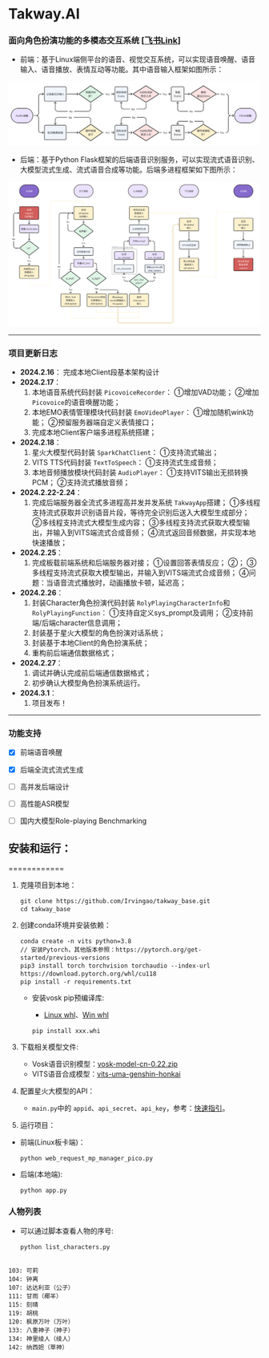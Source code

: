 Takway.AI
=========

### 面向角色扮演功能的多模态交互系统 [[飞书Link](https://lleeei6t29.feishu.cn/docx/BzVWd57K9oyVSixhTamcv4tSnHf)]

- 前端：基于Linux端侧平台的语音、视觉交互系统，可以实现语音唤醒、语音输入、语音播放、表情互动等功能。其中语音输入框架如图所示：

![前端](docs/images/frontend-audio-pipeline.png)

- 后端：基于Python Flask框架的后端语音识别服务，可以实现流式语音识别、大模型流式生成、流式语音合成等功能。后端多进程框架如下图所示：

![后端](docs/images/backend-framework.png)

---

### 项目更新日志

- **2024.2.16**：
  完成本地Client段基本架构设计
- **2024.2.17**：
  1. 本地语音系统代码封装 `PicovoiceRecorder`：
     ①增加VAD功能；
     ②增加 `Picovoice`的语音唤醒功能；
  2. 本地EMO表情管理模块代码封装 `EmoVideoPlayer`：
     ①增加随机wink功能；
     ②预留服务器端自定义表情接口；
  3. 完成本地Client客户端多进程系统搭建；
- **2024.2.18**：
  1. 星火大模型代码封装 `SparkChatClient`：
     ①支持流式输出；
  2. VITS TTS代码封装 `TextToSpeech`：
     ①支持流式生成音频；
  3. 本地音频播放模块代码封装 `AudioPlayer`：
     ①支持VITS输出无损转换PCM；
     ②支持流式播放音频；
- **2024.2.22-2.24**：
  1. 完成后端服务器全流式多进程高并发并发系统 `TakwayApp`搭建；
     ①多线程支持流式获取并识别语音片段，等待完全识别后送入大模型生成部分；
     ②多线程支持流式大模型生成内容；
     ③多线程支持流式获取大模型输出，并输入到VITS端流式合成音频；
     ④流式返回音频数据，并实现本地快速播放；
- **2024.2.25**：
  1. 完成板载前端系统和后端服务器对接；
     ①设置回答表情反应；
     ②；
     ③多线程支持流式获取大模型输出，并输入到VITS端流式合成音频；
     ④问题：当语音流式播放时，动画播放卡顿，延迟高；
- **2024.2.26**：
  1. 封装Character角色扮演代码封装 `RolyPlayingCharacterInfo`和 `RolyPlayingFunction`：
     ①支持自定义sys_prompt及调用；
     ②支持前端/后端character信息调用；
  2. 封装基于星火大模型的角色扮演对话系统；
  3. 封装基于本地Client的角色扮演系统；
  4. 重构前后端通信数据格式；
- **2024.2.27**：
  1. 调试并确认完成前后端通信数据格式；
  2. 初步确认大模型角色扮演系统运行。
- **2024.3.1**：
  1. 项目发布！

---

### 功能支持

- [x] 前端语音唤醒
- [x] 后端全流式流式生成

- [ ] 高并发后端设计
- [ ] 高性能ASR模型
- [ ] 国内大模型Role-playing Benchmarking

## 安装和运行：

============

1. 克隆项目到本地：

   ```
   git clone https://github.com/Irvingao/takway_base.git
   cd takway_base
   ```
2. 创建conda环境并安装依赖：

   ```
   conda create -n vits python=3.8
   // 安装Pytorch，其他版本参照：https://pytorch.org/get-started/previous-versions
   pip3 install torch torchvision torchaudio --index-url https://download.pytorch.org/whl/cu118 
   pip install -r requirements.txt
   ```

   - 安装vosk pip预编译库:

     - [Linux whl](https://github.com/alphacep/vosk-api/releases/download/v0.3.45/vosk-0.3.45-py3-none-linux_x86_64.whl)、[Win whl](https://github.com/alphacep/vosk-api/releases/download/v0.3.45/vosk-0.3.45-py3-none-win_amd64.whl)

     ```
     pip install xxx.whi
     ```
3. 下载相关模型文件:

   - Vosk语音识别模型：[vosk-model-cn-0.22.zip](https://alphacephei.com/vosk/models/vosk-model-cn-0.22.zip)
   - VITS语音合成模型：[vits-uma-genshin-honkai](https://huggingface.co/spaces/zomehwh/vits-uma-genshin-honkai/tree/main)
4. 配置星火大模型的API：

   - `main.py`中的 `appid`、`api_secret`、`api_key`，参考：[快速指引](https://www.xfyun.cn/doc/platform/quickguide.html#%E7%AC%AC%E4%B8%80%E6%AD%A5-%E6%B3%A8%E5%86%8C%E6%88%90%E4%B8%BA%E5%BC%80%E5%8F%91%E8%80%85)。
5. 运行项目：

- 前端(Linux板卡端)：
  ```
  python web_request_mp_manager_pico.py
  ```
- 后端(本地端):
  ```
  python app.py
  ```

### 人物列表

- 可以通过脚本查看人物的序号:
  ```
  python list_characters.py
  ```

```

103: 可莉
104: 钟离
107: 达达利亚（公子）
111: 甘雨（椰羊）
115: 刻晴
119: 胡桃
120: 枫原万叶（万叶）
133: 八重神子（神子）
134: 神里绫人（绫人）
142: 纳西妲（草神）
```
